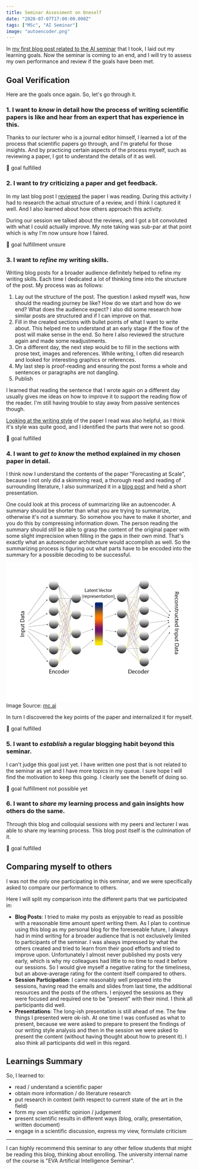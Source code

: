 ```yaml
---
title: Seminar Assessment on Oneself
date: "2020-07-07T17:00:00.000Z"
tags: ["MSc", "AI Seminar"]
image: "autoencoder.png"
---
```


In [my first blog post related to the AI seminar](../0002-ai-seminar-intro) that I took, I laid out my
learning goals. Now the seminar is coming to an end, and I will try to assess my own performance and review
if the goals have been met.

## Goal Verification

Here are the goals once again. So, let's go through it.

### 1. I want to _know_ in detail how the process of writing scientific papers is like and hear from an expert that has experience in this.

Thanks to our lecturer who is a journal editor himself, I learned a lot of the process that scientific papers go
through, and I'm grateful for those insights. And by practicing certain aspects of the process myself, such as reviewing
a paper, I got to understand the details of it as well.

:100: goal fulfilled

### 2. I want to _try_ criticizing a paper and get feedback.

In my last blog post I [reviewed](../0007-forecasting-at-scale-review) the paper I was reading. During this activity
I had to research the actual structure of a review, and I think I captured it well. And I also learned about how others
approach this activity.

During our session we talked about the reviews, and I got a bit convoluted with what I could actually improve. My note
taking was sub-par at that point which is why I'm now unsure how I faired.

:white_square_button: goal fulfillment unsure

### 3. I want to _refine_ my writing skills.

Writing blog posts for a broader audience definitely helped to refine my writing skills.
Each time I dedicated a lot of thinking time into the structure of the post. My process was as follows:

1. Lay out the structure of the post. The question I asked myself was, how should the reading journey be like? How do we
   start and how do we end? What does the audience expect? I also did some research how similar posts are structured and
   if I can improve on that.
1. Fill in the created sections with bullet points of what I want to write about. This helped me to understand at an
   early stage if the flow of the post will make sense in the end. So here I also reviewed the structure again and made
   some readjustments.
1. On a different day, the next step would be to fill in the sections with prose text, images and references. While
   writing, I often did research and looked for interesting graphics or references.
1. My last step is proof-reading and ensuring the post forms a whole and sentences or paragraphs are not dangling.
1. Publish

I learned that reading the sentence that I wrote again on a different day usually gives me ideas on how to improve it to
support the reading flow of the reader. I'm still having trouble to stay away from passive sentences though.

[Looking at the writing style](../0004-dissecting-paper-style) of the paper I read was also helpful, as I think
it's style was quite good, and I identified the parts that were not so good.

:100: goal fulfilled

### 4. I want to _get to know_ the method explained in my chosen paper in detail.

I think now I understand the contents of the paper "Forecasting at Scale", because I not only did a skimming read, a
thorough read and reading of surrounding literature, I also summarized it in a [blog post](../0006-forecasting-at-scale-content)
and held a short presentation.

One could look at this process of summarizing like an autoencoder. A summary should be shorter than what
you are trying to summarize, otherwise it's not a summary. So somehow you have to make it shorter, and you do this by
compressing information down. The person reading the summary should still be able to grasp the content of the original
paper with some slight imprecision when filling in the gaps in their own mind. That's exactly what an autoencoder
architecture would accomplish as well. So the summarizing process is figuring out what parts have to be encoded into the
summary for a possible decoding to be successful.

![autoencoder](autoencoder.png)
Image Source: [mc.ai](https://mc.ai/variational-autoencoders-an-intuitive-explanation-some-keras-code-2/)

In turn I discovered the key points of the paper and internalized it for myself.

:100: goal fulfilled

### 5. I want to _establish_ a regular blogging habit beyond this seminar.

I can't judge this goal just yet. I have written one post that is not related to the seminar as yet and I have
more topics in my queue. I sure hope I will find the motivation to keep this going. I clearly see the benefit of doing
so.

:white_square_button: goal fulfillment not possible yet

### 6. I want to _share_ my learning process and gain insights how others do the same.

Through this blog and colloquial sessions with my peers and lecturer I was able to share my learning process. This blog
post itself is the culmination of it.

:100: goal fulfilled

## Comparing myself to others

I was not the only one participating in this seminar, and we were specifically asked to compare our performance to
others.

Here I will split my comparison into the different parts that we participated in:

- **Blog Posts**: I tried to make my posts as enjoyable to read as possible with a reasonable time amount spent writing
  them. As I plan to continue using this blog as my personal blog for the foreseeable future, I always had in mind
  writing for a broader audience that is not exclusively limited to participants of the seminar. I was always impressed
  by what the others created and tried to learn from their good efforts and tried to improve upon. Unfortunately I
  almost never published my posts very early, which is why my colleagues had little to no time to read it before our
  sessions. So I would give myself a negative rating for the timeliness, but an above-average rating for the content
  itself compared to others.
- **Session Participation**: I came reasonably well prepared into the sessions, having read the emails and slides from
  last time, the additional resources and the posts of the others. I enjoyed the sessions as they were focused and
  required one to be "present" with their mind. I think all participants did well.
- **Presentations**: The long-ish presentation is still ahead of me. The few things I presented were ok-ish. At one time
  I was confused as what to present, because we were asked to prepare to present the findings of our writing style
  analysis and then in the session we were asked to present the content (without having thought about how to present it).
  I also think all participants did well in this regard.

## Learnings Summary

So, I learned to:

- read / understand a scientific paper
- obtain more information / do literature research
- put research in context (with respect to current state of the art in the field)
- form my own scientific opinion / judgement
- present scientific results in different ways (blog, orally, presentation, written document)
- engage in a scientific discussion, express my view, formulate criticism

---

I can highly recommend this seminar to any other fellow students that might be reading this blog, thinking about
enrolling. The university internal name of the course is "EVA Artificial Intelligence Seminar".

